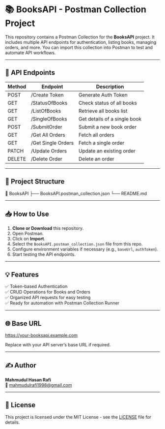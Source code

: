 # 📚 BooksAPI - Postman Collection Project

This repository contains a Postman Collection for the **BooksAPI** project. It includes multiple API endpoints for authentication, listing books, managing orders, and more. You can import this collection into Postman to test and automate API workflows.

---

## 🚀 API Endpoints

| Method | Endpoint              | Description               |
|--------|-----------------------|---------------------------|
| POST   | /Create Token         | Generate Auth Token       |
| GET    | /StatusOfBooks        | Check status of all books |
| GET    | /ListOfBooks          | Retrieve all books list   |
| GET    | /SingleOfBooks        | Get details of a single book |
| POST   | /SubmitOrder          | Submit a new book order   |
| GET    | /Get All Orders       | Fetch all orders          |
| GET    | /Get Single Orders    | Fetch a single order      |
| PATCH  | /Update Orders        | Update an existing order  |
| DELETE | /Delete Order         | Delete an order           |

---

## 📂 Project Structure

📁 BooksAPI
├── BooksAPI.postman_collection.json
└── README.md

---

## 📥 How to Use

1. **Clone or Download** this repository.
2. Open Postman.
3. Click on **Import**.
4. Select the `BooksAPI.postman_collection.json` file from this repo.
5. Configure environment variables if necessary (e.g., `baseUrl`, `authToken`).
6. Start testing the API endpoints.

---

## 💡 Features

✅ Token-based Authentication  
✅ CRUD Operations for Books and Orders  
✅ Organized API requests for easy testing  
✅ Ready for automation with Postman Collection Runner  

---

## 🌐 Base URL
https://your-booksapi.example.com

Replace with your API server’s base URL if required.

---

## ✍ Author

**Mahmudul Hasan Rafi**  
📧 mahmudulrafi1998@gmail.com  


---

## 📜 License

This project is licensed under the MIT License - see the [LICENSE](LICENSE) file for details.

